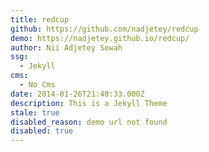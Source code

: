 ```yaml
---
title: redcup
github: https://github.com/nadjetey/redcup
demo: https://nadjetey.github.io/redcup/
author: Nii Adjetey Sowah
ssg:
  - Jekyll
cms:
  - No Cms
date: 2014-01-26T21:40:33.000Z
description: This is a Jekyll Theme
stale: true
disabled_reason: demo url not found
disabled: true
---
```

